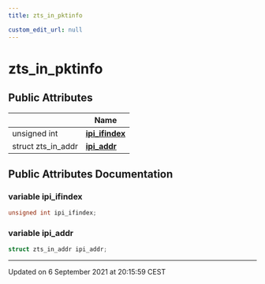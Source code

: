 ```yaml
---
title: zts_in_pktinfo

custom_edit_url: null
---
```


# zts_in_pktinfo



## Public Attributes

|                | Name           |
| -------------- | -------------- |
| unsigned int | **[ipi_ifindex](/autogen/libzt/classes/structzts__in__pktinfo.md#variable-ipi_ifindex)**  |
| struct zts_in_addr | **[ipi_addr](/autogen/libzt/classes/structzts__in__pktinfo.md#variable-ipi_addr)**  |

## Public Attributes Documentation

### variable ipi_ifindex

```cpp
unsigned int ipi_ifindex;
```


### variable ipi_addr

```cpp
struct zts_in_addr ipi_addr;
```


-------------------------------

Updated on  6 September 2021 at 20:15:59 CEST